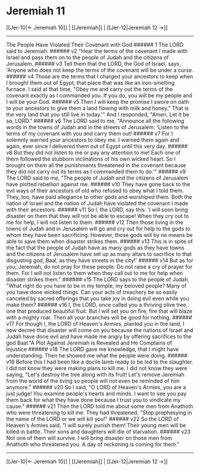 # Jeremiah 11

[[Jer-10|← Jeremiah 10]] | [[Jeremiah]] | [[Jer-12|Jeremiah 12 →]]
***

The People Have Violated Their Covenant with God ###### 1 The LORD said to Jeremiah: ###### v2 "Hear the terms of the covenant I made with Israel and pass them on to the people of Judah and the citizens of Jerusalem. ###### v3 Tell them that the LORD, the God of Israel, says, 'Anyone who does not keep the terms of the covenant will be under a curse. ###### v4 Those are the terms that I charged your ancestors to keep when I brought them out of Egypt, that place that was like an iron-smelting furnace. I said at that time, "Obey me and carry out the terms of the covenant exactly as I commanded you. If you do, you will be my people and I will be your God. ###### v5 Then I will keep the promise I swore on oath to your ancestors to give them a land flowing with milk and honey." That is the very land that you still live in today.'" And I responded, "Amen. Let it be so, LORD." ###### v6 The LORD said to me, "Announce all the following words in the towns of Judah and in the streets of Jerusalem: 'Listen to the terms of my covenant with you and carry them out! ###### v7 For I solemnly warned your ancestors to obey me. I warned them again and again, ever since I delivered them out of Egypt until this very day. ###### v8 But they did not listen to me or pay any attention to me! Each one of them followed the stubborn inclinations of his own wicked heart. So I brought on them all the punishments threatened in the covenant because they did not carry out its terms as I commanded them to do.'" ###### v9 The LORD said to me, "The people of Judah and the citizens of Jerusalem have plotted rebellion against me. ###### v10 They have gone back to the evil ways of their ancestors of old who refused to obey what I told them. They, too, have paid allegiance to other gods and worshiped them. Both the nation of Israel and the nation of Judah have violated the covenant I made with their ancestors. ###### v11 So I, the LORD, say this: 'I will soon bring disaster on them that they will not be able to escape! When they cry out to me for help, I will not listen to them. ###### v12 Then those living in the towns of Judah and in Jerusalem will go and cry out for help to the gods to whom they have been sacrificing. However, those gods will by no means be able to save them when disaster strikes them. ###### v13 This is in spite of the fact that the people of Judah have as many gods as they have towns and the citizens of Jerusalem have set up as many altars to sacrifice to that disgusting god, Baal, as they have streets in the city!' ###### v14 But as for you, Jeremiah, do not pray for these people. Do not raise a cry of prayer for them. For I will not listen to them when they call out to me for help when disaster strikes them." ###### v15 The LORD says to the people of Judah, "What right do you have to be in my temple, my beloved people? Many of you have done wicked things. Can your acts of treachery be so easily canceled by sacred offerings that you take joy in doing evil even while you make them? ###### v16 I, the LORD, once called you a thriving olive tree, one that produced beautiful fruit. But I will set you on fire, fire that will blaze with a mighty roar. Then all your branches will be good for nothing. ###### v17 For though I, the LORD of Heaven's Armies, planted you in the land, I now decree that disaster will come on you because the nations of Israel and Judah have done evil and have made me angry by offering sacrifices to the god Baal."A Plot Against Jeremiah is Revealed and He Complains of Injustice ###### v18 The LORD gave me knowledge, that I might have understanding. Then he showed me what the people were doing. ###### v19 Before this I had been like a docile lamb ready to be led to the slaughter. I did not know they were making plans to kill me. I did not know they were saying, "Let's destroy the tree along with its fruit! Let's remove Jeremiah from the world of the living so people will not even be reminded of him anymore." ###### v20 So I said, "O LORD of Heaven's Armies, you are a just judge! You examine people's hearts and minds. I want to see you pay them back for what they have done because I trust you to vindicate my cause." ###### v21 Then the LORD told me about some men from Anathoth who were threatening to kill me. They had threatened, "Stop prophesying in the name of the LORD or we will kill you!" ###### v22 So the LORD of Heaven's Armies said, "I will surely punish them! Their young men will be killed in battle. Their sons and daughters will die of starvation. ###### v23 Not one of them will survive. I will bring disaster on those men from Anathoth who threatened you. A day of reckoning is coming for them."

***
[[Jer-10|← Jeremiah 10]] | [[Jeremiah]] | [[Jer-12|Jeremiah 12 →]]
